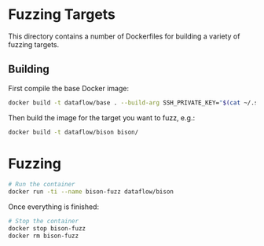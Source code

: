# Fuzzing Targets

This directory contains a number of Dockerfiles for building a variety of
fuzzing targets.

## Building

First compile the base Docker image:

```bash
docker build -t dataflow/base . --build-arg SSH_PRIVATE_KEY="$(cat ~/.ssh/id_rsa)"
```

Then build the image for the target you want to fuzz, e.g.:

```bash
docker build -t dataflow/bison bison/
```

# Fuzzing

```bash
# Run the container
docker run -ti --name bison-fuzz dataflow/bison
```

Once everything is finished:

```bash
# Stop the container
docker stop bison-fuzz
docker rm bison-fuzz
```
